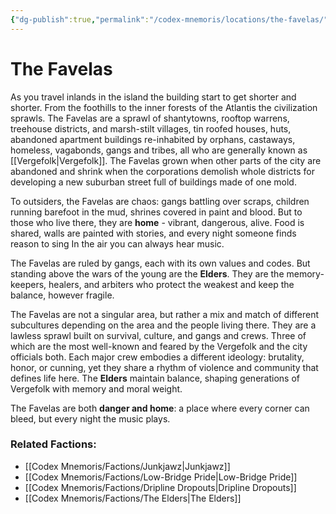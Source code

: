 ```yaml
---
{"dg-publish":true,"permalink":"/codex-mnemoris/locations/the-favelas/","created":"2025-09-13T15:35:24.817+03:00","updated":"2025-09-13T15:40:39.190+03:00"}
---
```


# The Favelas

As you travel inlands in the island the building start to get shorter and shorter. From the foothills to the inner forests of the Atlantis the civilization sprawls. The Favelas are a sprawl of shantytowns, rooftop warrens, treehouse districts, and marsh-stilt villages, tin roofed houses, huts, abandoned apartment buildings re-inhabited by orphans, castaways, homeless, vagabonds, gangs and tribes, all who are generally known as [[Vergefolk\|Vergefolk]]. The Favelas grown when other parts of the city are abandoned and shrink when the corporations demolish whole districts for developing a new suburban street full of buildings made of one mold.

To outsiders, the Favelas are chaos: gangs battling over scraps, children running barefoot in the mud, shrines covered in paint and blood. But to those who live there, they are **home** - vibrant, dangerous, alive. Food is shared, walls are painted with stories, and every night someone finds reason to sing In the air you can always hear music. 

The Favelas are ruled by gangs, each with its own values and codes. But standing above the wars of the young are the **Elders**. They are the memory-keepers, healers, and arbiters who protect the weakest and keep the balance, however fragile.

The Favelas are not a singular area, but rather a mix and match of different subcultures depending on the area and the people living there. They are a lawless sprawl built on survival, culture, and gangs and crews. Three of which are the most well-known and feared by the Vergefolk and the city officials both. Each major crew embodies a different ideology: brutality, honor, or cunning, yet they share a rhythm of violence and community that defines life here. The **Elders** maintain balance, shaping generations of Vergefolk with memory and moral weight.

The Favelas are both **danger and home**: a place where every corner can bleed, but every night the music plays.

### Related Factions:

- [[Codex Mnemoris/Factions/Junkjawz\|Junkjawz]]
- [[Codex Mnemoris/Factions/Low-Bridge Pride\|Low-Bridge Pride]]
- [[Codex Mnemoris/Factions/Dripline Dropouts\|Dripline Dropouts]]
- [[Codex Mnemoris/Factions/The Elders\|The Elders]]
